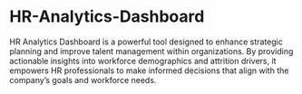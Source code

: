# HR-Analytics-Dashboard
HR Analytics Dashboard is a powerful tool designed to enhance strategic planning and improve talent management within organizations. By providing actionable insights into workforce demographics and attrition drivers, it empowers HR professionals to make informed decisions that align with the company’s goals and workforce needs. 
